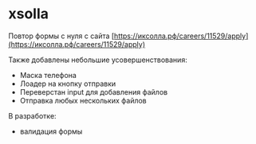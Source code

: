 # xsolla
Повтор формы с нуля с сайта 
[https://иксолла.рф/careers/11529/apply](https://иксолла.рф/careers/11529/apply)

Также добавлены небольшие усовершенствования:
- Маска телефона
- Лоадер на кнопку отправки
- Переверстан input для добавления файлов
- Отправка любых нескольких файлов 

В разработке:
- валидация формы
